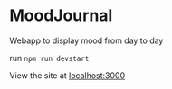 # MoodJournal
Webapp to display mood from day to day

run `npm run devstart`

View the site at [localhost:3000](http://localhost:3000)
